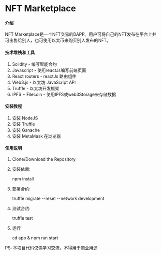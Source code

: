 # NFT Marketplace

#### 介绍

NFT Marketplace是一个NFT交易的DAPP。用户可将自己的NFT发布在平台上并可出售给别人，也可使用以太币来购买别人发布的NFT。

#### 技术堆栈和工具

1. Solidity - 编写智能合约
2. Javascript - 使用reactJs编写前端页面
3. React routers - reactJs 路由组件
4. Web3.js - 以太坊 JavaScript API
5. Truffle - 以太坊开发框架
6. IPFS + Filecoin - 使用IPFS或web3Storage来存储数据


#### 安装教程

1. 安装 NodeJS
2. 安装 Truffle
3. 安装 Ganache
4. 安装 MetaMask 在浏览器

#### 使用说明

1. Clone/Download the Repository

2. 安装依赖: 

	npm install

3. 部署合约: 
	
	truffle migrate --reset --network development

4. 测试合约:
	
	truffle test

5. 运行
	
	cd app & npm run start



PS: 本项目代码仅供学习交流，不得用于商业用途
